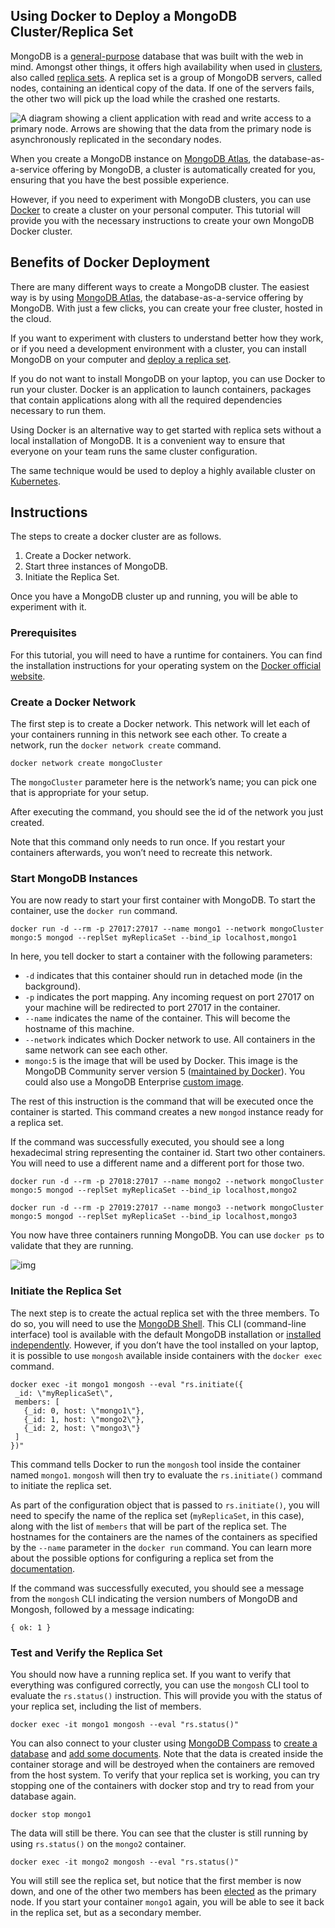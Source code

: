 ## Using Docker to Deploy a MongoDB Cluster/Replica Set

MongoDB is a [general-purpose](https://www.mongodb.com/why-use-mongodb) database that was built with the web in mind. Amongst other things, it offers high availability when used in [clusters](https://www.mongodb.com/basics/clusters), also called [replica sets](https://www.mongodb.com/basics/replication). A replica set is a group of MongoDB servers, called nodes, containing an identical copy of the data. If one of the servers fails, the other two will pick up the load while the crashed one restarts.

![A diagram showing a client application with read and write access to a primary node. Arrows are showing that the data from the primary node is asynchronously replicated in the secondary nodes.](https://webimages.mongodb.com/_com_assets/cms/kv9owcafupia6mnsi-image2.png?auto=format%252Ccompress)

When you create a MongoDB instance on [MongoDB Atlas](https://www.mongodb.com/cloud/atlas), the database-as-a-service offering by MongoDB, a cluster is automatically created for you, ensuring that you have the best possible experience.

However, if you need to experiment with MongoDB clusters, you can use [Docker](https://www.mongodb.com/compatibility/docker) to create a cluster on your personal computer. This tutorial will provide you with the necessary instructions to create your own MongoDB Docker cluster.

## Benefits of Docker Deployment

There are many different ways to create a MongoDB cluster. The easiest way is by using [MongoDB Atlas](https://www.mongodb.com/cloud/atlas/register), the database-as-a-service offering by MongoDB. With just a few clicks, you can create your free cluster, hosted in the cloud.

If you want to experiment with clusters to understand better how they work, or if you need a development environment with a cluster, you can install MongoDB on your computer and [deploy a replica set](https://docs.mongodb.com/manual/replication/).

If you do not want to install MongoDB on your laptop, you can use Docker to run your cluster. Docker is an application to launch containers, packages that contain applications along with all the required dependencies necessary to run them.

Using Docker is an alternative way to get started with replica sets without a local installation of MongoDB. It is a convenient way to ensure that everyone on your team runs the same cluster configuration.

The same technique would be used to deploy a highly available cluster on [Kubernetes](https://www.mongodb.com/presentations/creating-highlyavailable-mongodb-microservices-with-docker-containers-and-kubernetes).

## Instructions

The steps to create a docker cluster are as follows.

1. Create a Docker network.
2. Start three instances of MongoDB.
3. Initiate the Replica Set.

Once you have a MongoDB cluster up and running, you will be able to experiment with it.

### Prerequisites

For this tutorial, you will need to have a runtime for containers. You can find the installation instructions for your operating system on the [Docker official website](https://www.docker.com/get-started).

### Create a Docker Network

The first step is to create a Docker network. This network will let each of your containers running in this network see each other. To create a network, run the `docker network create` command.

```
docker network create mongoCluster
```

The `mongoCluster` parameter here is the network’s name; you can pick one that is appropriate for your setup.

After executing the command, you should see the id of the network you just created.

Note that this command only needs to run once. If you restart your containers afterwards, you won’t need to recreate this network.

### Start MongoDB Instances

You are now ready to start your first container with MongoDB. To start the container, use the `docker run` command.

```
docker run -d --rm -p 27017:27017 --name mongo1 --network mongoCluster mongo:5 mongod --replSet myReplicaSet --bind_ip localhost,mongo1
```

In here, you tell docker to start a container with the following parameters:

- `-d` indicates that this container should run in detached mode (in the background).
- `-p` indicates the port mapping. Any incoming request on port 27017 on your machine will be redirected to port 27017 in the container.
- `--name` indicates the name of the container. This will become the hostname of this machine.
- `--network` indicates which Docker network to use. All containers in the same network can see each other.
- `mongo:5` is the image that will be used by Docker. This image is the MongoDB Community server version 5 ([maintained by Docker](https://hub.docker.com/_/mongo)). You could also use a MongoDB Enterprise [custom image](https://docs.mongodb.com/manual/tutorial/install-mongodb-enterprise-with-docker/).

The rest of this instruction is the command that will be executed once the container is started. This command creates a new `mongod` instance ready for a replica set.

If the command was successfully executed, you should see a long hexadecimal string representing the container id. Start two other containers. You will need to use a different name and a different port for those two.

```
docker run -d --rm -p 27018:27017 --name mongo2 --network mongoCluster mongo:5 mongod --replSet myReplicaSet --bind_ip localhost,mongo2
 
docker run -d --rm -p 27019:27017 --name mongo3 --network mongoCluster mongo:5 mongod --replSet myReplicaSet --bind_ip localhost,mongo3
```

You now have three containers running MongoDB. You can use `docker ps` to validate that they are running.

![img](https://webimages.mongodb.com/_com_assets/cms/kv9parnf8tw36l94x-image3.png?auto=format%252Ccompress)

### Initiate the Replica Set

The next step is to create the actual replica set with the three members. To do so, you will need to use the [MongoDB Shell](https://docs.mongodb.com/mongodb-shell/). This CLI (command-line interface) tool is available with the default MongoDB installation or [installed independently](https://www.mongodb.com/try/download/shell). However, if you don’t have the tool installed on your laptop, it is possible to use `mongosh` available inside containers with the `docker exec` command.

```
docker exec -it mongo1 mongosh --eval "rs.initiate({
 _id: \"myReplicaSet\",
 members: [
   {_id: 0, host: \"mongo1\"},
   {_id: 1, host: \"mongo2\"},
   {_id: 2, host: \"mongo3\"}
 ]
})"
```

This command tells Docker to run the `mongosh` tool inside the container named `mongo1`. `mongosh` will then try to evaluate the `rs.initiate()` command to initiate the replica set.

As part of the configuration object that is passed to `rs.initiate()`, you will need to specify the name of the replica set (`myReplicaSet`, in this case), along with the list of `members` that will be part of the replica set. The hostnames for the containers are the names of the containers as specified by the `--name` parameter in the `docker run` command. You can learn more about the possible options for configuring a replica set from the [documentation](https://docs.mongodb.com/manual/reference/replica-configuration/#std-label-replica-set-configuration-document).

If the command was successfully executed, you should see a message from the `mongosh` CLI indicating the version numbers of MongoDB and Mongosh, followed by a message indicating:

```
{ ok: 1 }
```

### Test and Verify the Replica Set

You should now have a running replica set. If you want to verify that everything was configured correctly, you can use the `mongosh` CLI tool to evaluate the `rs.status()` instruction. This will provide you with the status of your replica set, including the list of members.

```
docker exec -it mongo1 mongosh --eval "rs.status()"
```

You can also connect to your cluster using [MongoDB Compass](https://www.mongodb.com/products/compass) to [create a database](https://www.mongodb.com/basics/create-database) and [add some documents](https://docs.mongodb.com/compass/current/documents/insert/). Note that the data is created inside the container storage and will be destroyed when the containers are removed from the host system. To verify that your replica set is working, you can try stopping one of the containers with docker stop and try to read from your database again.

```
docker stop mongo1
```

The data will still be there. You can see that the cluster is still running by using `rs.status()` on the `mongo2` container.

```
docker exec -it mongo2 mongosh --eval "rs.status()"
```

You will still see the replica set, but notice that the first member is now down, and one of the other two members has been [elected](https://docs.mongodb.com/manual/core/replica-set-elections/) as the primary node. If you start your container `mongo1` again, you will be able to see it back in the replica set, but as a secondary member.